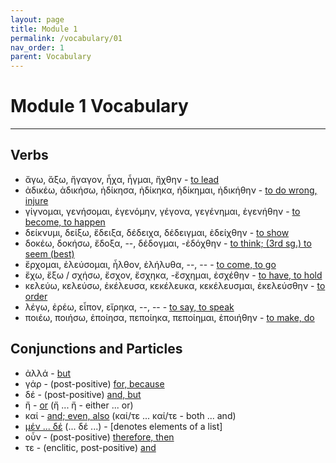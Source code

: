 ```yaml
---
layout: page
title: Module 1
permalink: /vocabulary/01
nav_order: 1
parent: Vocabulary
---
```


# Module 1 Vocabulary

***

## Verbs

* ἄγω, ἄξω, ἤγαγον, ἦχα, ἦγμαι, ἤχθην - [to lead](https://logeion.uchicago.edu/ἄγω)
* ἀδικέω, ἀδικήσω, ἠδίκησα, ἠδίκηκα, ἠδίκημαι, ἠδικήθην - [to do wrong, injure](https://logeion.uchicago.edu/ἀδικέω)
* γίγνομαι, γενήσομαι, ἐγενόμην, γέγονα, γεγένημαι, ἐγενήθην - [to become, to happen](https://logeion.uchicago.edu/γίγνομαι)
* δείκνυμι, δείξω, ἔδειξα, δέδειχα, δέδειγμαι, ἐδείχθην - [to show](https://logeion.uchicago.edu/δείκνυμι)
* δοκέω, δοκήσω, ἔδοξα, --, δέδογμαι, -ἐδόχθην - [to think; (3rd sg.) to seem (best)](https://logeion.uchicago.edu/δοκέω)
* ἔρχομαι, ἐλεύσομαι, ἦλθον, ἐλήλυθα, --, -- - [to come, to go](https://logeion.uchicago.edu/ἔρχομαι)
* ἔχω, ἕξω / σχήσω, ἔσχον, ἔσχηκα, -ἔσχημαι, ἐσχέθην - [to have, to hold](https://logeion.uchicago.edu/ἔχω)
* κελεύω, κελεύσω, ἐκέλευσα, κεκέλευκα, κεκέλευσμαι, ἐκελεύσθην - [to order](https://logeion.uchicago.edu/κελεύω)
* λέγω, ἐρέω, εἶπον, εἴρηκα, --, -- - [to say, to speak](https://logeion.uchicago.edu/λέγω)
* ποιέω, ποιήσω, ἐποίησα, πεποίηκα, πεποίημαι, ἐποιήθην - [to make, do](https://logeion.uchicago.edu/ποιέω)

## Conjunctions and Particles

* ἀλλά - [but](https://logeion.uchicago.edu/ἀλλά)
* γάρ - (post-positive) [for, because](https://logeion.uchicago.edu/γάρ)
* δέ - (post-positive) [and, but](https://logeion.uchicago.edu/δέ)
* ἤ - [or](https://logeion.uchicago.edu/ἤ) (ἤ ... ἤ - either ... or)
* καί - [and; even, also](https://logeion.uchicago.edu/καί) (καί/τε ... καί/τε - both ... and)
* [μέν ... δέ](https://logeion.uchicago.edu/μέν) (... δέ ...) - [denotes elements of a list]
* οὖν - (post-positive) [therefore, then](https://logeion.uchicago.edu/οὖν)
* τε - (enclitic, post-positive) [and](https://logeion.uchicago.edu/τε)

